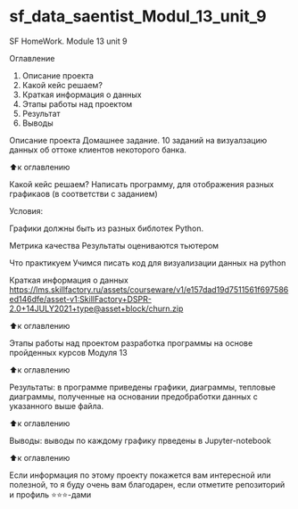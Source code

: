 # sf_data_saentist_Modul_13_unit_9
SF HomeWork. Module 13 unit 9 

Оглавление
1. Описание проекта
2. Какой кейс решаем?
3. Краткая информация о данных
4. Этапы работы над проектом
5. Результат
6. Выводы

Описание проекта
Домашнее задание. 10 заданий на визуалзацию данных об оттоке клиентов некоторого банка.

⬆️к оглавлению

Какой кейс решаем?
Написать программу, для отображения разных графикаов (в соответстви с заданием)

Условия:

Графики должны быть из разных библотек Python.

Метрика качества
Результаты оцениваются тьютером

Что практикуем
Учимся писать код для визуализации данных на python

Краткая информация о данных
https://lms.skillfactory.ru/assets/courseware/v1/e157dad19d7511561f697586ed146dfe/asset-v1:SkillFactory+DSPR-2.0+14JULY2021+type@asset+block/churn.zip

⬆️к оглавлению

Этапы работы над проектом
разработка программы на основе пройденных курсов Модуля 13

⬆️к оглавлению

Результаты:
в программе приведены графики, диаграммы, тепловые диаграммы, полученные на основании предобработки данных с указанного выше файла.  

⬆️к оглавлению

Выводы:
выводы по каждому графику прведены в Jupyter-notebook

⬆️к оглавлению

Если информация по этому проекту покажется вам интересной или полезной, то я буду очень вам благодарен, если отметите репозиторий и профиль ⭐️⭐️⭐️-дами
